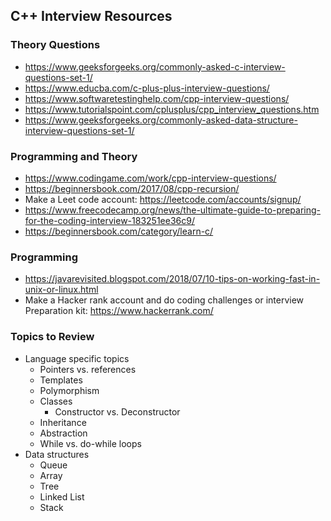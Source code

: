 ## C++ Interview Resources

### Theory Questions
* https://www.geeksforgeeks.org/commonly-asked-c-interview-questions-set-1/
* https://www.educba.com/c-plus-plus-interview-questions/
* https://www.softwaretestinghelp.com/cpp-interview-questions/
* https://www.tutorialspoint.com/cplusplus/cpp_interview_questions.htm
* https://www.geeksforgeeks.org/commonly-asked-data-structure-interview-questions-set-1/


### Programming and Theory
* https://www.codingame.com/work/cpp-interview-questions/
* https://beginnersbook.com/2017/08/cpp-recursion/
* Make a Leet code account: https://leetcode.com/accounts/signup/
* https://www.freecodecamp.org/news/the-ultimate-guide-to-preparing-for-the-coding-interview-183251ee36c9/
* https://beginnersbook.com/category/learn-c/

### Programming
* https://javarevisited.blogspot.com/2018/07/10-tips-on-working-fast-in-unix-or-linux.html
* Make a Hacker rank account and do coding challenges or interview Preparation kit: https://www.hackerrank.com/

### Topics to Review
* Language specific topics 
  * Pointers vs. references
  * Templates
  * Polymorphism
  * Classes
    * Constructor vs. Deconstructor
  * Inheritance
  * Abstraction
  * While vs. do-while loops
* Data structures
  * Queue
  * Array
  * Tree
  * Linked List
  * Stack
